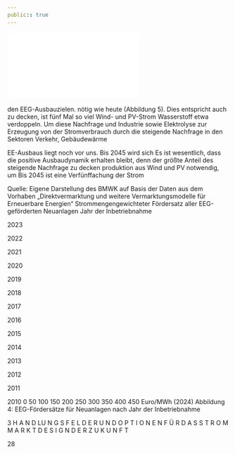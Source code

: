 ```yaml
---
public:: true
---
```

![./pages/page30.pdf](../assets/./pages/page30.pdf)




den EEG-Ausbauzielen.
nötig wie heute (Abbildung 5). Dies entspricht auch
zu decken, ist fünf Mal so viel Wind- und PV-Strom
Wasserstoff etwa verdoppeln. Um diese Nachfrage
und Industrie sowie Elektrolyse zur Erzeugung von
der Stromverbrauch durch die steigende Nachfrage in den Sektoren Verkehr, Gebäudewärme

EE-Ausbaus liegt noch vor uns. Bis 2045 wird sich
Es ist wesentlich, dass die positive Ausbaudynamik erhalten bleibt, denn der größte Anteil des
steigende Nachfrage zu decken
produktion aus Wind und PV notwendig, um
Bis 2045 ist eine Verfünffachung der Strom­

Quelle: Eigene Darstellung des BMWK auf Basis der Daten aus dem Vorhaben „Direktvermarktung und weitere Vermarktungsmodelle für Erneuerbare Energien“
Strommengengewichteter Fördersatz aller EEG-geförderten Neuanlagen
Jahr der Inbetriebnahme

2023

2022

2021

2020

2019

2018

2017

2016

2015

2014

2013

2012

2011

2010
0
50
100
150
200
250
300
350
400
450
Euro/MWh (2024)
Abbildung 4: EEG-Fördersätze für Neuanlagen nach Jahr der Inbetriebnahme

3 H A N D LU N G S F E L D E R U N D O P T I O N E N F Ü R D A S S T R O M M A R K T D E S I G N D E R Z U K U N F T

28
